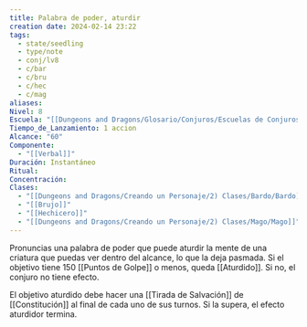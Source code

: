 ```yaml
---
title: Palabra de poder, aturdir
creation date: 2024-02-14 23:22
tags:
  - state/seedling
  - type/note
  - conj/lv8
  - c/bar
  - c/bru
  - c/hec
  - c/mag
aliases: 
Nivel: 8
Escuela: "[[Dungeons and Dragons/Glosario/Conjuros/Escuelas de Conjuros/Encantamiento]]"
Tiempo_de_Lanzamiento: 1 accion
Alcance: "60"
Componente:
  - "[[Verbal]]"
Duración: Instantáneo
Ritual: 
Concentración: 
Clases:
  - "[[Dungeons and Dragons/Creando un Personaje/2) Clases/Bardo/Bardo]]"
  - "[[Brujo]]"
  - "[[Hechicero]]"
  - "[[Dungeons and Dragons/Creando un Personaje/2) Clases/Mago/Mago]]"
---
```

Pronuncias una palabra de poder que puede aturdir la mente de una criatura que puedas ver dentro del alcance, lo que la deja pasmada. Si el objetivo tiene 150 [[Puntos de Golpe]] o menos, queda [[Aturdido]]. Si no, el conjuro no tiene efecto.

El objetivo aturdido debe hacer una [[Tirada de Salvación]] de [[Constitución]] al final de cada uno de sus turnos. Si la supera, el efecto aturdidor termina.
